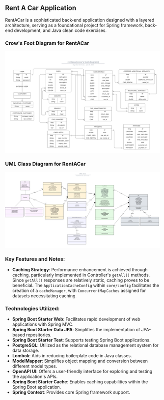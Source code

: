 ## Rent A Car Application

RentACar is a sophisticated back-end application designed with a layered architecture, serving as a foundational project for Spring framework, back-end development, and Java clean code exercises.

### Crow's Foot Diagram for RentACar
![RentACar Crow's Foot Diagram](rentacar(crow's%20foot%20diagram).png)

### UML Class Diagram for RentACar
![RentACar UML Class Diagram](rentacar(UML%20class%20diagram).png)

### Key Features and Notes:

- **Caching Strategy**: Performance enhancement is achieved through caching, particularly implemented in Controller's `getAll()` methods. Since `getAll()` responses are relatively static, caching proves to be beneficial. The `ApplicationCacheConfig` within `core/config` facilitates the creation of a `cacheManager`, with `ConcurrentMapCaches` assigned for datasets necessitating caching.

### Technologies Utilized:

- **Spring Boot Starter Web**: Facilitates rapid development of web applications with Spring MVC.
- **Spring Boot Starter Data JPA**: Simplifies the implementation of JPA-based repositories.
- **Spring Boot Starter Test**: Supports testing Spring Boot applications.
- **PostgreSQL**: Utilized as the relational database management system for data storage.
- **Lombok**: Aids in reducing boilerplate code in Java classes.
- **ModelMapper**: Simplifies object mapping and conversion between different model types.
- **OpenAPI UI**: Offers a user-friendly interface for exploring and testing the application's APIs.
- **Spring Boot Starter Cache**: Enables caching capabilities within the Spring Boot application.
- **Spring Context**: Provides core Spring framework support.
